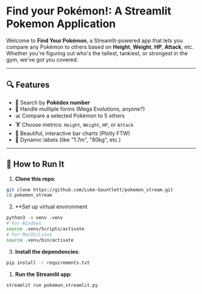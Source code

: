 # Find your Pokémon!: A Streamlit Pokemon Application

Welcome to **Find Your Pokémon**, a Streamlit-powered app that lets you compare any Pokémon to others based on **Height**, **Weight**, **HP**, **Attack**, etc. Whether you're figuring out who's the tallest, tankiest, or strongest in the gym, we've got you covered.

---

## 🔍 Features

- 🧾 Search by **Pokédex number**
- 🔀 Handle multiple forms (Mega Evolutions, anyone?)
- 📊 Compare a selected Pokémon to 5 others
- 🏋️ Choose metrics: `Height`, `Weight`, `HP`, or `Attack`
- 🎨 Beautiful, interactive bar charts (Plotly FTW)
- 🤖 Dynamic labels (like "1.7m", "80kg", etc.)

---

## 🚀 How to Run It

1. **Clone this repo**:
```bash
git clone https://github.com/Luke-Gauntlett/pokemon_stream.git
cd pokemon_stream
```
2. **Set up virtual environment
```bash
python3 -m venv .venv
# For Windows
source .venv/Scripts/activate
# For MacOS/Linux
source .venv/bin/activate
```
3. **Install the dependencies**:
```bash
pip install -r requirements.txt
```
1. **Run the Streamlit app**:
```bash
streamlit run pokemon_streamlit.py
```